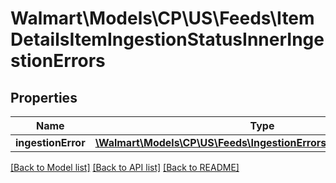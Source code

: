 # Walmart\Models\CP\US\Feeds\ItemDetailsItemIngestionStatusInnerIngestionErrors

## Properties

Name | Type | Description | Notes
------------ | ------------- | ------------- | -------------
**ingestionError** | [**\Walmart\Models\CP\US\Feeds\IngestionErrorsIngestionErrorInner[]**](IngestionErrorsIngestionErrorInner.md) |  | [optional]


[[Back to Model list]](./) [[Back to API list]](../../../../../README.md#supported-apis) [[Back to README]](../../../../../README.md)
